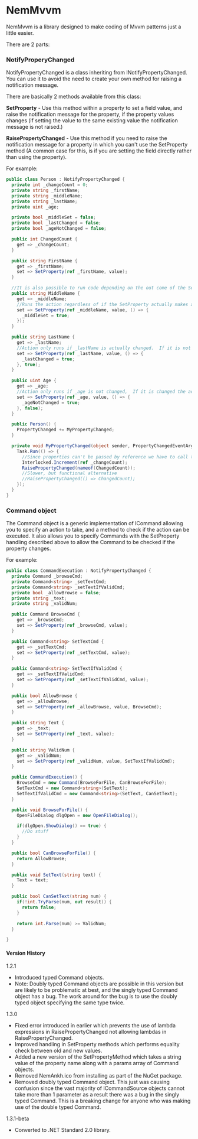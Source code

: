 # NemMvvm

NemMvvm is a library designed to make coding of Mvvm patterns just a little easier.

There are 2 parts:

### NotifyProperyChanged

NotifyPropertyChanged is a class inheriting from INotifyPropertyChanged. You can use it to avoid the need to create your own method for raising a notification message.

There are basically 2 methods available from this class:

**SetProperty** - Use this method within a property to set a field value, and raise the notification message for the property, if the property values changes (if setting the value to the same existing value the notification message is not raised.)

**RaisePropertyChanged** - Use this method if you need to raise the notification message for a property in which you can't use the SetProperty method (A common case for this, is if you are setting the field directly rather than using the property).

For example:
```csharp
public class Person : NotifyPropertyChanged {
  private int _changeCount = 0;
  private string _firstName;
  private string _middleName;
  private string _lastName;
  private uint _age;

  private bool _middleSet = false;
  private bool _lastChanged = false;
  private bool _ageNotChanged = false;

  public int ChangedCount {
    get => _changeCount;
  }

  public string FirstName {
    get => _firstName;
    set => SetProperty(ref _firstName, value);
  }

  //It is also possible to run code depending on the out come of the SetProperty
  public string MiddleName {
    get => _middleName;
    //Runs the action regardless of if the SetProperty actually makes a change or not.
    set => SetProperty(ref _middleName, value, () => {
      _middleSet = true;
    });
  }

  public string LastName {
    get => _lastName;
    //Action only runs if _lastName is actually changed.  If it is not changed the action is not run.
    set => SetProperty(ref _lastName, value, () => {
      _lastChanged = true;
    }, true);
  }

  public uint Age {
    get => _age;
    //Action only runs if _age is not changed,  If it is changed the action is not run.
    set => SetProperty(ref _age, value, () => {
      _ageNotChanged = true;
    }, false);
  }

  public Person() {
    PropertyChanged += MyPropertyChanged;
  }

  private void MyPropertyChanged(object sender, PropertyChangedEventArgs e) {
    Task.Run(() => {
      //Since properties can't be passed by reference we have to call the RaisePropertyChanged manually when incrementing via Interlocked.Increment
      Interlocked.Increment(ref _changeCount);
      RaisePropertyChanged(nameof(ChangedCount));
      //Slower, but functional alternative
      //RaisePropertyChanged(() => ChangedCount);
    });
  }
}
```
### Command object

The Command object is a generic implementation of ICommand allowing you to specify an action to take, and a method to check if the action can be executed. It also allows you to specify Commands with the SetProperty handling described above to allow the Command to be checked if the property changes.

For example:
```csharp
public class CommandExecution : NotifyPropertyChanged {
  private Command _browseCmd;
  private Command<string> _setTextCmd;
  private Command<string> _setTextIfValidCmd;
  private bool _allowBrowse = false;
  private string _text;
  private string _validNum;

  public Command BrowseCmd {
    get => _browseCmd;
    set => SetProperty(ref _browseCmd, value);
  }

  public Command<string> SetTextCmd {
    get => _setTextCmd;
    set => SetProperty(ref _setTextCmd, value);
  }

  public Command<string> SetTextIfValidCmd {
    get => _setTextIfValidCmd;
    set => SetProperty(ref _setTextIfValidCmd, value);
  }

  public bool AllowBrowse {
    get => _allowBrowse;
    set => SetProperty(ref _allowBrowse, value, BrowseCmd);
  }

  public string Text {
    get => _text;
    set => SetProperty(ref _text, value);
  }

  public string ValidNum {
    get => _validNum;
    set => SetProperty(ref _validNum, value, SetTextIfValidCmd);
  }

  public CommandExecution() {
    BrowseCmd = new Command(BrowseForFile, CanBrowseForFile);
    SetTextCmd = new Command<string>(SetText);
    SetTextIfValidCmd = new Command<string>(SetText, CanSetText);
  }

  public void BrowseForFile() {
    OpenFileDialog dlgOpen = new OpenFileDialog();

    if(dlgOpen.ShowDialog() == true) {
      //Do stuff
    }
  }

  public bool CanBrowseForFile() {
    return AllowBrowse;
  }

  public void SetText(string text) {
    Text = text;
  }

  public bool CanSetText(string num) {
    if(!int.TryParse(num, out result)) {
      return false;
    }

    return int.Parse(num) >= ValidNum;
  }

}
```
#### Version History
1.2.1
* Introduced typed Command objects.
* Note:  Doubly typed Command objects are possible in this version but are likely to be problematic at best, and the singly typed Command object has a bug.  The work around for the bug is to use the doubly typed object specifying the same type twice.

1.3.0
* Fixed error introduced in earlier which prevents the use of lambda expressions in RaisePropertyChanged not allowing lambdas in RaisePropertyChanged.
* Improved handling in SetProperty methods which performs equality check between old and new values.
* Added a new version of the SetPropertyMethod which takes a string value of the property name along with a params array of Command objects.
* Removed NemAnkh.ico from installing as part of the NuGet package.
* Removed doubly typed Command object.  This just was causing confusion since the vast majority of ICommandSource objects cannot take more than 1 parameter as a result there was a bug in the singly typed Command.  This is a breaking change for anyone who was making use of the double typed Command.

1.3.1-beta
* Converted to .NET Standard 2.0 library.
